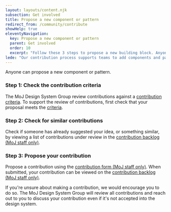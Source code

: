 ```yaml
---
layout: layouts/content.njk
subsection: Get involved
title: Propose a new component or pattern
redirect_from: /community/contribute
showHelp: true
eleventyNavigation:
  key: Propose a new component or pattern
  parent: Get involved
  order: 10
  excerpt: "Follow these 3 steps to propose a new building block. Anyone can do this."
lede: "Our contribution process supports teams to add components and patterns based on their users needs and service requirements, whilst guaranteeing the quality and usefulness of the MoJ Design System."
---
```


Anyone can propose a new component or pattern.

### Step 1: Check the contribution criteria

The MoJ Design System Group review contributions against a [contribution criteria](/get-involved/criteria/). To support the review of contributions, first check that your proposal meets the [criteria](/get-involved/criteria/).

### Step 2: Check for similar contributions

Check if someone has already suggested your idea, or something similar, by viewing a list of contributions under review in the [contribution backlog (MoJ staff only)](https://justiceuk.sharepoint.com/:x:/s/MoJDesignSystem227/EUzbt1A914RDoWkL8Ru4FOsBLc1mmhZ-eO_aTnJ9iPVl2w?e=KmyJsx).

### Step 3: Propose your contribution

Propose a contribution using the [contribution form (MoJ staff only)](https://forms.office.com/e/dqMMEAHmdb). When submitted, your contribution can be viewed on the [contribution backlog (MoJ staff only)](https://justiceuk.sharepoint.com/:x:/s/MoJDesignSystem227/EUzbt1A914RDoWkL8Ru4FOsBLc1mmhZ-eO_aTnJ9iPVl2w?e=KmyJsx).

<div class="govuk-inset-text">
  If you're unsure about making a contribution, we would encourage you to do so. The MoJ Design System Group will review all contributions and reach out to you to discuss your contribution even if it's not accepted into the design system.
</div>
